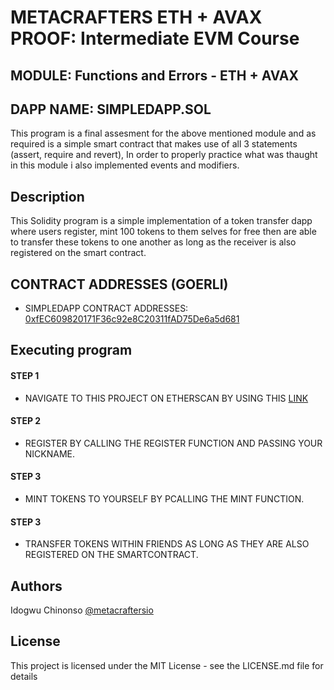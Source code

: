 # METACRAFTERS ETH + AVAX PROOF: Intermediate EVM Course
## MODULE: Functions and Errors - ETH + AVAX
## DAPP NAME: SIMPLEDAPP.SOL

This program is a final assesment for the above mentioned module and as required is a simple smart contract that makes use of all 3 statements (assert, require and revert), In order to properly practice what was thaught in this module i also implemented events and modifiers. 

## Description

This Solidity program is a simple implementation of a token transfer dapp where users register, mint 100 tokens to them selves for free then are able to transfer these tokens to one another as long as the receiver is also registered on the smart contract. 


## CONTRACT ADDRESSES (GOERLI)
- SIMPLEDAPP CONTRACT ADDRESSES: [0xfEC609820171F36c92e8C20311fAD75De6a5d681](https://goerli.etherscan.io/address/0xfec609820171f36c92e8c20311fad75de6a5d681)



## Executing program
#### STEP 1
- NAVIGATE TO THIS PROJECT ON ETHERSCAN BY USING THIS [LINK](https://goerli.etherscan.io/address/0xfec609820171f36c92e8c20311fad75de6a5d681#writeContract)

#### STEP 2
- REGISTER BY CALLING THE REGISTER FUNCTION AND PASSING YOUR NICKNAME.

#### STEP 3
- MINT TOKENS TO YOURSELF BY PCALLING THE MINT FUNCTION.

#### STEP 3
- TRANSFER TOKENS WITHIN FRIENDS AS LONG AS THEY ARE ALSO REGISTERED ON THE SMARTCONTRACT.

## Authors

Idogwu Chinonso
[@metacraftersio](https://twitter.com/ChinonsoIdogwu)


## License

This project is licensed under the MIT License - see the LICENSE.md file for details
